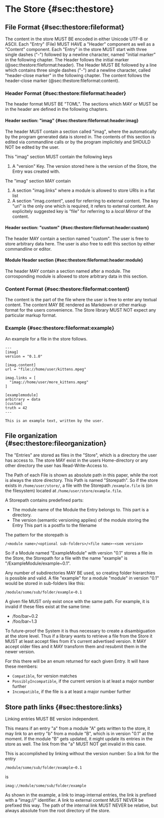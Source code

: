 # The Store {#sec:thestore}

## File Format {#sec:thestore:fileformat}

The content in the store MUST BE encoded in either Unicode UTF-8 or ASCII.
Each "Entry" (File) MUST HAVE a "Header" component as well as a "Content"
component.
Each "Entry" in the store MUST start with three single dashes ("-") followed
by a newline character, named "initial marker" in the following chapter.
The Header follows the initial marker (@sec:thestore:fileformat:header).
The Header MUST BE followed by a line which contains three single dashes ("-")
and a newline character, called "header-close marker" in the following
chapter.
The content follows the header-close marker (@sec:thestore:fileformat:content).

### Header Format {#sec:thestore:fileformat:header}

The header format MUST BE "TOML".
The sections which MAY or MUST be in the header are defined in the following
chapters.

#### Header section: "imag" {#sec:thestore:fileformat:header:imag}

The header MUST contain a section called "imag", where the automatically by the
program generated data is stored in.
The contents of this section is edited via commandline calls or by the
program implicitely and SHOULD NOT be edited by the user.

This "imag" section MUST contain the following keys

1. A "version" Key. The version stored here is the version of the Store, the
   Entry was created with.

The "imag" section MAY contain

1. A section "imag.links" where a module is allowed to store URIs in a flat
   list
1. A section "imag.content", used for referring to external content.
   The key "uri" is the only one which is required, it refers to external
   content.
   An explicitely suggested key is "file" for referring to a _local Mirror_ of
   the content.

#### Header section: "custom" {#sec:thestore:fileformat:header:custom}

The header MAY contain a section named "custom".
The user is free to store arbitrary data here.
The user is also free to edit this section by either commandline or editor.

#### Module Header section {#sec:thestore:fileformat:header:module}

The header MAY contain a section named after a module.
The corrosponding module is allowed to store arbitrary data in this section.

### Content Format {#sec:thestore:fileformat:content}

The content is the part of the file where the user is free to enter any
textual content.
The content MAY BE rendered as Markdown or other markup format for the users
convenience.
The Store library MUST NOT expect any particular markup format.

### Example {#sec:thestore:fileformat:example}

An example for a file in the store follows.

```
---
[imag]
version = "0.1.0"

[imag.content]
url = "file://home/user/kittens.mpeg"

imag.links = [
  "imag://home/user/more_kittens.mpeg"
]

[examplemodule]
arbitrary = data
[custom]
truth = 42
---

This is an example text, written by the user.

```

## File organization {#sec:thestore:fileorganization}

The "Entries" are stored as files in the "Store", which is a directory the
user has access to.
The store MAY exist in the users Home-directory or any other directory the
user has Read-Write-Access to.

The Path of each File is shown as absolute path in this paper, while the root
is always the store directory.
This Path is named "Storepath".
So if the store exists in `/home/user/store/`, a file with the Storepath
`/example.file` is (on the filesystem) located at
`/home/user/store/example.file`.

A Storepath contains predefined parts:

* The module name of the Module the Entry belongs to.
  This part is a directory.
* The version (semantic versioning applies) of the module storing the Entry
  This part is a postfix to the filename

The pattern for the storepath is

```
/<module name>/<optional sub-folders>/<file name>~<sem version>
```

So if a Module named "ExampleModule" with version "0.1" stores a file in the
Store, the Storepath for a file with the name "example" is
"/ExampleModule/example~0.1".

Any number of subdirectories MAY BE used, so creating folder hierarchies is
possible and valid.
A file "example" for a module "module" in version "0.1" would be stored in
sub-folders like this:

```
/module/some/sub/folder/example~0.1
```

A given file MUST only exist once with the same path.
For example, it is invalid if these files exist at the same time:

* /foo/bar~0.2
* /foo/bar~1.3

To future-proof the System it is thus necessary to create a disambiguation at
the store level. Thus if a library wants to retrieve a file from the Store
it MUST at least accept files from it's current advertised version. It MAY
accept older files and it MAY transform them and resubmit them in the newer
version.

For this there will be an enum returned for each given Entry. It will have these
members:

- `Compatible`, for version matches
- `PossiblyIncompatible`, if the current version is at least a major number
  further
- `Incompatible`, if the file is a at least a major number further

## Store path links {#sec:thestore:links}

Linking entries MUST BE version independent.

This means if an entry "a" from a module "A" gets written to the store, it may
link to an entry "b" from a module "B", which is in version "0.1" at the moment.
If the module "B" gets updated, it might update its entries in the store as
well.
The link from the "a" MUST NOT get invalid in this case.

This is accomplished by linking without the version number: So a link for the
entry

```
/module/some/sub/folder/example~0.1
```

is

```
imag://module/some/sub/folder/example
```

As shown in the example, a link to imag-internal entries, the link is prefixed
with a "imag://" identifier.
A link to external content MUST NEVER be prefixed this way.
The path of the internal link MUST NEVER be relative, but always absolute from
the root directory of the store.

